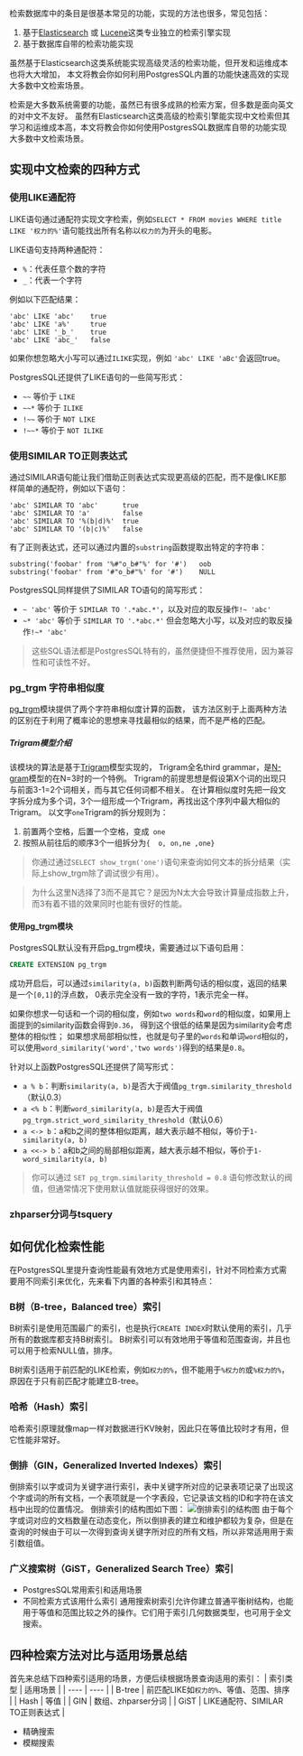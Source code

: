 检索数据库中的条目是很基本常见的功能，实现的方法也很多，常见包括：

1. 基于[Elasticsearch](https://www.elastic.co/cn/elasticsearch) 或 [Lucene](https://lucene.apache.org)这类专业独立的检索引擎实现
2. 基于数据库自带的检索功能实现

虽然基于Elasticsearch这类系统能实现高级灵活的检索功能，但开发和运维成本也将大大增加，
本文将教会你如何利用PostgresSQL内置的功能快速高效的实现大多数中文检索场景。

检索是大多数系统需要的功能，虽然已有很多成熟的检索方案，但多数是面向英文的对中文不友好。
虽然有Elasticsearch这类高级的检索引擎能实现中文检索但其学习和运维成本高，本文将教会你如何使用PostgresSQL数据库自带的功能实现大多数中文检索场景。

## 实现中文检索的四种方式

### 使用LIKE通配符
LIKE语句通过通配符实现文字检索，例如`SELECT * FROM movies WHERE title LIKE '权力的%'`语句能找出所有名称以`权力的`为开头的电影。

LIKE语句支持两种通配符：

- `%`：代表任意个数的字符
- `_`：代表一个字符

例如以下匹配结果：
```
'abc' LIKE 'abc'    true
'abc' LIKE 'a%'     true
'abc' LIKE '_b_'    true
'abc' LIKE 'abc_'   false
```

如果你想忽略大小写可以通过`ILIKE`实现，例如 `'abc' LIKE 'aBc'`会返回true。

PostgresSQL还提供了LIKE语句的一些简写形式：

- `~~` 等价于 `LIKE`
- `~~*` 等价于 `ILIKE`
- `!~~` 等价于 `NOT LIKE`
- `!~~*` 等价于 `NOT ILIKE`

### 使用SIMILAR TO正则表达式
通过SIMILAR语句能让我们借助正则表达式实现更高级的匹配，而不是像LIKE那样简单的通配符，例如以下语句：
```
'abc' SIMILAR TO 'abc'      true
'abc' SIMILAR TO 'a'        false
'abc' SIMILAR TO '%(b|d)%'  true
'abc' SIMILAR TO '(b|c)%'   false
```

有了正则表达式，还可以通过内置的`substring`函数提取出特定的字符串：
```
substring('foobar' from '%#"o_b#"%' for '#')   oob
substring('foobar' from '#"o_b#"%' for '#')    NULL
```

PostgresSQL同样提供了SIMILAR TO语句的简写形式：

- `~ 'abc'` 等价于 `SIMILAR TO '.*abc.*'`，以及对应的取反操作`!~ 'abc'`
- `~* 'abc'` 等价于 `SIMILAR TO '.*abc.*'` 但会忽略大小写，以及对应的取反操作`!~* 'abc'`

> 这些SQL语法都是PostgresSQL特有的，虽然便捷但不推荐使用，因为兼容性和可读性不好。

### pg_trgm 字符串相似度
[pg_trgm](http://www.postgres.cn/docs/11/pgtrgm.html)模块提供了两个字符串相似度计算的函数，
该方法区别于上面两种方法的区别在于利用了概率论的思想来寻找最相似的结果，而不是严格的匹配。

##### Trigram模型介绍
该模块的算法是基于[Trigram](https://en.wikipedia.org/wiki/Trigram)模型实现的，
Trigram全名third grammar，是[N-gram](https://en.wikipedia.org/wiki/N-gram)模型的在N=3时的一个特例。
Trigram的前提思想是假设第X个词的出现只与前面3-1=2个词相关，而与其它任何词都不相关。
在计算相似度时先把一段文字拆分成为多个词，3个一组形成一个Trigram，再找出这个序列中最大相似的Trigram。
以文字`one`Trigram的拆分规则为：

1. 前置两个空格，后置一个空格，变成`  one `
2. 按照从前往后的顺序3个一组拆分为`{  o, on,ne ,one}`

> 你通过通过`SELECT show_trgm('one')`语句来查询如何文本的拆分结果（实际上show_trgm除了调试很少有用）。

> 为什么这里N选择了3而不是其它？是因为N太大会导致计算量成指数上升，而3有着不错的效果同时也能有很好的性能。

#### 使用pg_trgm模块
PostgresSQL默认没有开启pg_trgm模块，需要通过以下语句启用：
```sql
CREATE EXTENSION pg_trgm
```
成功开启后，可以通过`similarity(a, b)`函数判断两句话的相似度，返回的结果是一个`[0,1]`的浮点数，
0表示完全没有一致的字符，1表示完全一样。

如果你想求一句话和一个词的相似度，例如`two words`和`word`的相似度，如果用上面提到的similarity函数会得到`0.36`，
得到这个很低的结果是因为similarity会考虑整体的相似性；
如果想求局部相似性，也就是句子里的`words`和单词`word`相似的，可以使用`word_similarity('word','two words')`得到的结果是`0.8`。

针对以上函数PostgresSQL还提供了简写形式：

- `a % b`：判断`similarity(a, b)`是否大于阀值`pg_trgm.similarity_threshold`（默认0.3）
- `a <% b`：判断`word_similarity(a, b)`是否大于阀值`pg_trgm.strict_word_similarity_threshold`（默认0.6）
- `a <-> b`：a和b之间的整体相似距离，越大表示越不相似，等价于`1-similarity(a, b)`
- `a <<-> b`：a和b之间的局部相似距离，越大表示越不相似，等价于`1-word_similarity(a, b)`

> 你可以通过 `SET pg_trgm.similarity_threshold = 0.8` 语句修改默认的阀值，但通常情况下使用默认值就能获得很好的效果。

### zhparser分词与tsquery


## 如何优化检索性能
在PostgresSQL里提升查询性能最有效地方式是使用索引，针对不同检索方式需要用不同索引来优化，先来看下内置的各种索引和其特点：

### B树（B-tree，Balanced tree）索引
B树索引是使用范围最广的索引，也是执行`CREATE INDEX`时默认使用的索引，几乎所有的数据库都支持B树索引。
B树索引可以有效地用于等值和范围查询，并且也可以用于检索NULL值，排序。

B树索引适用于前匹配的LIKE检索，例如`权力的%`，但不能用于`%权力的`或`%权力的%`，原因在于只有前匹配才能建立B-tree。

### 哈希（Hash）索引
哈希索引原理就像map一样对数据进行KV映射，因此只在等值比较时才有用，但它性能非常好。

### 倒排（GIN，Generalized Inverted Indexes）索引
倒排索引以字或词为关键字进行索引，表中关键字所对应的记录表项记录了出现这个字或词的所有文档，一个表项就是一个字表段，它记录该文档的ID和字符在该文档中出现的位置情况。
倒排索引的结构图如下图：
![倒排索引的结构图](http://p1.meituan.net/scarlett/c1e37cd57d638f3a18a76510c8fb016b17980.png)
由于每个字或词对应的文档数量在动态变化，所以倒排表的建立和维护都较为复杂，但是在查询的时候由于可以一次得到查询关键字所对应的所有文档，所以非常适用用于索引数组值。

### 广义搜索树（GiST，Generalized Search Tree）索引

- PostgresSQL常用索引和适用场景
- 不同检索方式该用什么索引
通用搜索树索引允许你建立普通平衡树结构，也能用于等值和范围比较之外的操作。它们用于索引几何数据类型，也可用于全文搜索。

## 四种检索方法对比与适用场景总结

首先来总结下四种索引适用的场景，方便后续根据场景查询适用的索引：
|  索引类型   | 适用场景  |
|  ----  | ----  |
| B-tree  | 前匹配LIKE如`权力的%`、等值、范围、排序 |
| Hash  | 等值 |
| GIN  | 数组、zhparser分词 |
| GiST  | LIKE通配符、SIMILAR TO正则表达式 |
 
- 精确搜索
- 模糊搜索
 
